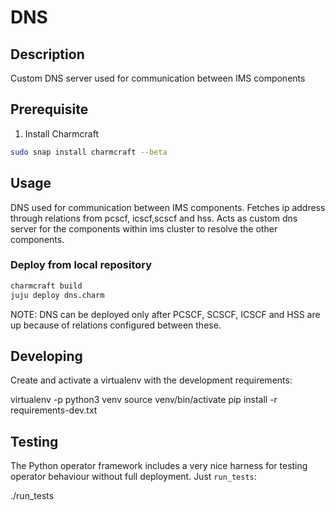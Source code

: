 <!--
 Copyright 2020 Tata Elxsi

 Licensed under the Apache License, Version 2.0 (the License); you may
 not use this file except in compliance with the License. You may obtain
 a copy of the License at

         http://www.apache.org/licenses/LICENSE-2.0

 Unless required by applicable law or agreed to in writing, software
 distributed under the License is distributed on an AS IS BASIS, WITHOUT
 WARRANTIES OR CONDITIONS OF ANY KIND, either express or implied. See the
 License for the specific language governing permissions and limitations
 under the License.

 For those usages not covered by the Apache License, Version 2.0 please
 contact: canonical@tataelxsi.onmicrosoft.com

 To get in touch with the maintainers, please contact:
 canonical@tataelxsi.onmicrosoft.com
-->

# DNS

## Description

Custom DNS server used for communication between IMS components

## Prerequisite

1. Install Charmcraft

```bash
sudo snap install charmcraft --beta
```

## Usage

DNS used for communication between IMS components. Fetches ip address through
relations from pcscf, icscf,scscf and hss. Acts as custom dns server for the
components within ims cluster to resolve the other components.

### Deploy from local repository

   ```bash
   charmcraft build
   juju deploy dns.charm
   ```

NOTE: DNS can be deployed only after PCSCF, SCSCF, ICSCF and HSS are up because
of relations configured between these.

## Developing

Create and activate a virtualenv with the development requirements:

   virtualenv -p python3 venv
   source venv/bin/activate
   pip install -r requirements-dev.txt

## Testing

The Python operator framework includes a very nice harness for testing
operator behaviour without full deployment. Just `run_tests`:

   ./run_tests
